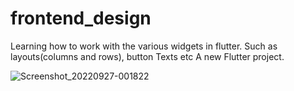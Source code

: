 # frontend_design
Learning how to work with the various widgets in flutter. Such as layouts(columns and rows), button Texts etc
A new Flutter project.

![Screenshot_20220927-001822](https://user-images.githubusercontent.com/35936360/192403261-05840973-8d89-4ee0-a572-5c4a24fc0823.jpg)
